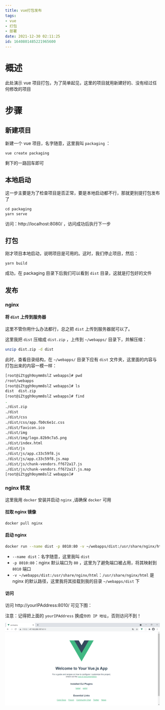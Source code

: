 ```yaml
---
title: vue打包发布
tags: 
- vue
- 打包
- 部署
date: 2021-12-30 02:11:25
id: 1640801485221965600
---
```

# 概述

此处演示 vue 项目打包，为了简单起见，这里的项目就用新建好的、没有经过任何修改的项目

# 步骤

## 新建项目

新建一个 vue 项目，名字随意，这里我叫 `packaging` ：

```
vue create packaging
```

剩下的一路回车即可

## 本地启动

这一步主要是为了检查项目是否正常，要是本地启动都不行，那就更别提打包发布了

```
cd packaging
yarn serve
```

访问：http://localhost:8080/ ，访问成功后执行下一步

## 打包

刚才项目本地启动，说明项目是可用的。这时，我们停止项目，然后：

```
yarn build
```

成功，在 packaging 目录下后我们可以看到 `dist`  目录，这就是打包好的文件

## 发布

### nginx

#### 将 `dist` 上传到服务器

这里不管你用什么办法都行，总之把 `dist` 上传到服务器就可以了。

这里我把 `dist` 压缩成 `dist.zip` ，上传到 `~/webapps/` 目录下，并解压缩：

```sh
unzip dist.zip -d dist
```

此时，查看目录结构，在 `~/webapps/` 目录下应有 `dist` 文件夹，这里面的内容与打包出来的内容一模一样：

```sh
[root@iZtggh9oymm8slZ webapps]# pwd
/root/webapps
[root@iZtggh9oymm8slZ webapps]# ls
dist  dist.zip
[root@iZtggh9oymm8slZ webapps]# find
.
./dist.zip
./dist
./dist/css
./dist/css/app.fb0c6e1c.css
./dist/favicon.ico
./dist/img
./dist/img/logo.82b9c7a5.png
./dist/index.html
./dist/js
./dist/js/app.c33c59f8.js
./dist/js/app.c33c59f8.js.map
./dist/js/chunk-vendors.ff672a17.js
./dist/js/chunk-vendors.ff672a17.js.map
[root@iZtggh9oymm8slZ webapps]# 
```

### nginx 转发

这里我用 `docker` 安装并启动 `nginx`  ,请确保 `docker` 可用

#### 拉取 nginx 镜像

```sh
docker pull nginx
```

#### 启动 nginx

```sh
docker run --name dist -p 8010:80 -v ~/webapps/dist:/usr/share/nginx/html -d nginx
```

- `--name dist`：名字随意，这里我叫 `dist`
- `-p 8010:80`：nginx 默认端口为 `80` ，这里为了避免端口被占用，将其映射到 `8010` 端口
- `-v ~/webapps/dist:/usr/share/nginx/html`：`/usr/share/nginx/html` 是 nginx 的默认路径，这里我将其挂载到我的目录 `~/webapps/dist` 下

#### 访问

访问 http://yourIPAddress:8010/ 可见下图：

注意：记得把上面的 `yourIPAddress` 换成`你的 IP 地址`，否则访问不到！

![image-20210409142949452](assets/images/image-20210409142949452.png)









